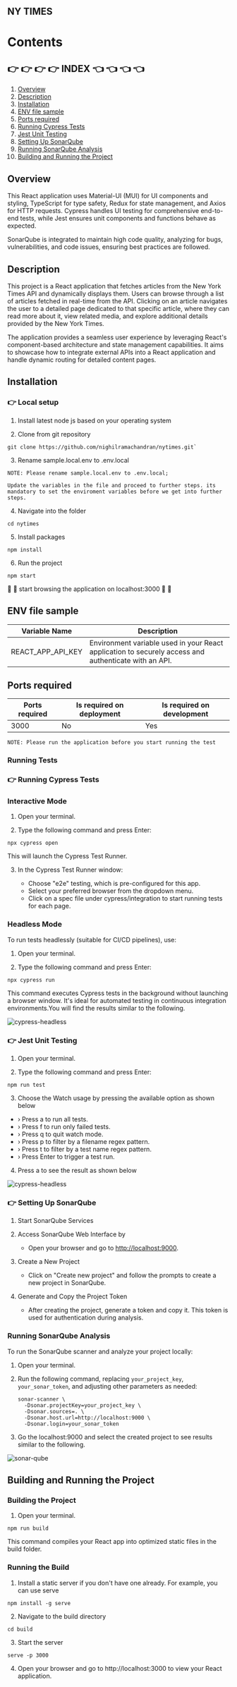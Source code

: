 ## NY TIMES

# Contents

## :point_right: :point_right: :point_right: :point_right: INDEX :point_left: :point_left: :point_left: :point_left:

1. [Overview](#overview)
2. [Description](#description)
3. [Installation](#installation)
4. [ENV file sample ](#env-file-sample)
5. [Ports required](#ports-required)
6. [Running Cypress Tests](#running-cypress-test)
7. [Jest Unit Testing](#just-unit-test)
8. [Setting Up SonarQube](#setting-sonarqube)
9. [Running SonarQube Analysis](#sonarqube-analysis)
10. [Building and Running the Project](#build-app)

## Overview

This React application uses Material-UI (MUI) for UI components and styling, TypeScript for type safety, Redux for state management, and Axios for HTTP requests. Cypress handles UI testing for comprehensive end-to-end tests, while Jest ensures unit components and functions behave as expected.

SonarQube is integrated to maintain high code quality, analyzing for bugs, vulnerabilities, and code issues, ensuring best practices are followed.

## Description

This project is a React application that fetches articles from the New York Times API and dynamically displays them. Users can browse through a list of articles fetched in real-time from the API. Clicking on an article navigates the user to a detailed page dedicated to that specific article, where they can read more about it, view related media, and explore additional details provided by the New York Times.

The application provides a seamless user experience by leveraging React's component-based architecture and state management capabilities. It aims to showcase how to integrate external APIs into a React application and handle dynamic routing for detailed content pages.

## Installation

### :point_right: Local setup

1. Install latest node js based on your operating system

2. Clone from git repository

```
git clone https://github.com/nighilramachandran/nytimes.git`
```

3. Rename sample.local.env to .env.local

```
NOTE: Please rename sample.local.env to .env.local;

Update the variables in the file and proceed to further steps. its mandatory to set the enviroment variables before we get into further steps.

```

4. Navigate into the folder

`cd nytimes`

5. Install packages

```
npm install
```

6. Run the project

```
npm start
```

:rocket: :rocket: start browsing the application on localhost:3000 :rocket: :rocket:

## ENV file sample

| Variable Name     | Description                                                                                          |
| ----------------- | ---------------------------------------------------------------------------------------------------- |
| REACT_APP_API_KEY | Environment variable used in your React application to securely access and authenticate with an API. |

## Ports required

| Ports required | Is required on deployment | Is required on development |
| -------------- | ------------------------- | -------------------------- |
| 3000           | No                        | Yes                        |

```
NOTE: Please run the application before you start running the test

```

### Running Tests

### :point_right: Running Cypress Tests

### Interactive Mode

1. Open your terminal.

2. Type the following command and press Enter:

```
npx cypress open
```

This will launch the Cypress Test Runner.

3. In the Cypress Test Runner window:

   - Choose "e2e" testing, which is pre-configured for this app.
   - Select your preferred browser from the dropdown menu.
   - Click on a spec file under cypress/integration to start running tests for each page.

### Headless Mode

To run tests headlessly (suitable for CI/CD pipelines), use:

1. Open your terminal.

2. Type the following command and press Enter:

```
npx cypress run
```

This command executes Cypress tests in the background without launching a browser window. It's ideal for automated testing in continuous integration environments.You will find the results similar to the following.

![cypress-headless](/public/assets/images/cypress-headless.png)

### :point_right: Jest Unit Testing

1. Open your terminal.

2. Type the following command and press Enter:

```
npm run test
```

3. Choose the Watch usage by pressing the available option as shown below

- › Press a to run all tests.
- › Press f to run only failed tests.
- › Press q to quit watch mode.
- › Press p to filter by a filename regex pattern.
- › Press t to filter by a test name regex pattern.
- › Press Enter to trigger a test run.

4. Press a to see the result as shown below

![cypress-headless](/public/assets/images/jest-test.png)

### :point_right: Setting Up SonarQube

1. Start SonarQube Services

2. Access SonarQube Web Interface by

   - Open your browser and go to [http://localhost:9000](http://localhost:9000).

3. Create a New Project

   - Click on "Create new project" and follow the prompts to create a new project in SonarQube.

4. Generate and Copy the Project Token

   - After creating the project, generate a token and copy it. This token is used for authentication during analysis.

### Running SonarQube Analysis

To run the SonarQube scanner and analyze your project locally:

1. Open your terminal.

2. Run the following command, replacing `your_project_key`, `your_sonar_token`, and adjusting other parameters as needed:

   ```
   sonar-scanner \
     -Dsonar.projectKey=your_project_key \
     -Dsonar.sources=. \
     -Dsonar.host.url=http://localhost:9000 \
     -Dsonar.login=your_sonar_token
   ```

3. Go the localhost:9000 and select the created project to see results similar to the following.

![sonar-qube](/public/assets/images/sonar-qube.png)

## Building and Running the Project

### Building the Project

1. Open your terminal.

```
npm run build
```

This command compiles your React app into optimized static files in the build folder.

### Running the Build

1. Install a static server if you don't have one already. For example, you can use serve

```
npm install -g serve
```

2. Navigate to the build directory

```
cd build
```

3. Start the server

```
serve -p 3000
```

4. Open your browser and go to http://localhost:3000 to view your React application.

